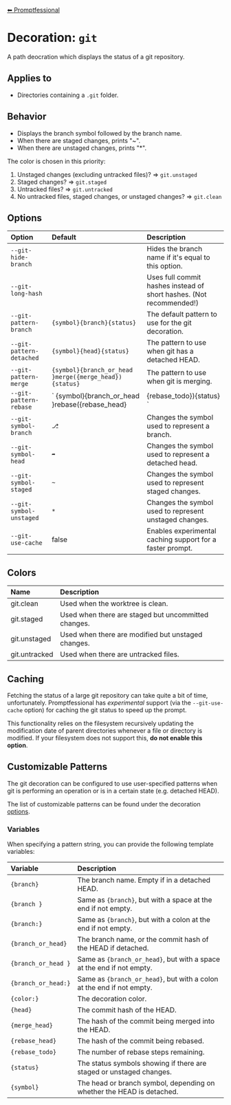 [⬅ Promptfessional](../README.md#documentation)

# Decoration: `git`

A path deocration which displays the status of a git repository.

## Applies to

- Directories containing a `.git` folder. 

## Behavior

- Displays the branch symbol followed by the branch name.
- When there are staged changes, prints "~".
- When there are unstaged changes, prints "*".

The color is chosen in this priority: 

1. Unstaged changes (excluding untracked files)? => `git.unstaged`
2. Staged changes? => `git.staged`
3. Untracked files? => `git.untracked`
4. No untracked files, staged changes, or unstaged changes? => `git.clean`

## Options

|Option|Default|Description|
|:--|:--|:--|
|`--git-hide-branch`||Hides the branch name if it's equal to this option.|
|`--git-long-hash`||Uses full commit hashes instead of short hashes. (Not recommended!)|
|`--git-pattern-branch`|` {symbol}{branch}{status} `|The default pattern to use for the git decoration.|
|`--git-pattern-detached`|` {symbol}{head}{status} `|The pattern to use when git has a detached HEAD.|
|`--git-pattern-merge`|` {symbol}{branch_or_head }merge({merge_head}){status} `|The pattern to use when git is merging.|
|`--git-pattern-rebase`|` {symbol}{branch_or_head }rebase({rebase_head}|{rebase_todo}){status} `|The pattern to use when git is rebasing.|
|`--git-symbol-branch`|`⎇ `|Changes the symbol used to represent a branch.|
|`--git-symbol-head`|`➦`|Changes the symbol used to represent a detached head.|
|`--git-symbol-staged`|`~`|Changes the symbol used to represent staged changes.|
|`--git-symbol-unstaged`|`*`|Changes the symbol used to represent unstaged changes.|
|`--git-use-cache`|false|Enables experimental caching support for a faster prompt.|

## Colors

|Name|Description|
|:--|:--|
|git.clean|Used when the worktree is clean.|
|git.staged|Used when there are staged but uncommitted changes.|
|git.unstaged|Used when there are modified but unstaged changes.|
|git.untracked|Used when there are untracked files.|

## Caching

Fetching the status of a large git repository can take quite a bit of time, unfortunately. Promptfessional has *experimental* support (via the `--git-use-cache` option) for caching the git status to speed up the prompt.

This functionality relies on the filesystem recursively updating the modification date of parent directories whenever a file or directory is modified. If your filesystem does not support this, **do not enable this option**.

## Customizable Patterns

The git decoration can be configured to use user-specified patterns when git is performing an operation or is in a certain state (e.g. detached HEAD).

The list of customizable patterns can be found under the decoration [options](#options).

### Variables

When specifying a pattern string, you can provide the following template variables:

|Variable|Description|
|:--|:--|
|`{branch}`|The branch name. Empty if in a detached HEAD.|
|`{branch }`|Same as `{branch}`, but with a space at the end if not empty.|
|`{branch:}`|Same as `{branch}`, but with a colon at the end if not empty.|
|`{branch_or_head}`|The branch name, or the commit hash of the HEAD if detached.|
|`{branch_or_head }`|Same as `{branch_or_head}`, but with a space at the end if not empty.|
|`{branch_or_head:}`|Same as `{branch_or_head}`, but with a colon at the end if not empty.|
|`{color:}`|The decoration color.|
|`{head}`|The commit hash of the HEAD.|
|`{merge_head}`|The hash of the commit being merged into the HEAD.|
|`{rebase_head}`|The hash of the commit being rebased.|
|`{rebase_todo}`|The number of rebase steps remaining.|
|`{status}`|The status symbols showing if there are staged or unstaged changes.|
|`{symbol}`|The head or branch symbol, depending on whether the HEAD is detached.|
